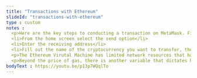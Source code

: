 ```yaml
--- 
title: "Transactions with Ethereum"
slideId: "transactions-with-ethereum"
type : custom     
notes : 
  <p>Here are the key steps to conducting a transaction on MetaMask. First, make sure you are on the Ethereum mainnet. This option can be found next to your account icon. The other networks act as sandboxes where people can test their dApps without transferring real value.
  <li>From the home screen select the send option</li>
  <li>Enter the receiving address</li>
  <li>Fill out the name of the cryptocurrency you want to transfer, the amount you want to send, and your gas price</li></p>
  <p>The Ethereum Virutal Machine has limited network resources that have to be allocated properly. One way to do that is through fees, the method that the Bitcoin network uses to create a monetary disincentive for those who are looking to clog the blockchain by spamming it with transactions. Ethereum uses a fee mechanism known as gas, which functions slightly differently than Bitcoin fees, yet has the same general goal of preserving account resources. The price of gas is set based on the supply and demand of transactions, specifically finding the required gas price that the miners are collecting. This data is available publicly and can indicate times when the blockchain is busy or does not have a lot of network traffic. The goal is to find the gas price that is needed to power the EVM at that specific time. While Bitcoin fees are determined by the amount of data being transferred, gas prices are determined by the amount of effort required by the EVM in order to complete that operation. Gas is priced in ether and is the only asset that can be used to purchase gas. Basically, you need ether to utilize the network.</p>
  <p>Beyond the price of gas, there is another variable that dictates how fast your transaction will be mined. Gas limit is the maximum amount of gas you are willing to spend on one transaction. If the transaction is set to exceed the gas limit you have specified, the transaction will not go through. This is used to help users avoid accidental exorbitant gas expenditures. MetaMask will let you pick from some suggested gas prices, or you can manually enter a gas price along with a gas limit. These act as parameters for your transaction.</p>
bodyText : https://youtu.be/p13p7WQqlTo
---
```

